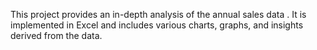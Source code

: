 This project provides an in-depth analysis of the annual sales data . It is implemented in Excel and includes various charts, graphs, and insights derived from the data.
